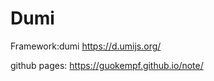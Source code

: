# Dumi

Framework:dumi <a href="[example.com](https://d.umijs.org/)" target="_blank">https://d.umijs.org/</a>

github pages: <a href="https://guokempf.github.io/note/" target="_blank">https://guokempf.github.io/note/</a>
